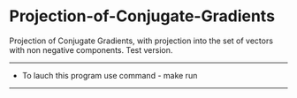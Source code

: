 # Projection-of-Conjugate-Gradients
Projection of Conjugate Gradients, with projection into the set of vectors with non negative components. Test version.

---

* To lauch this program use command - make run

---
